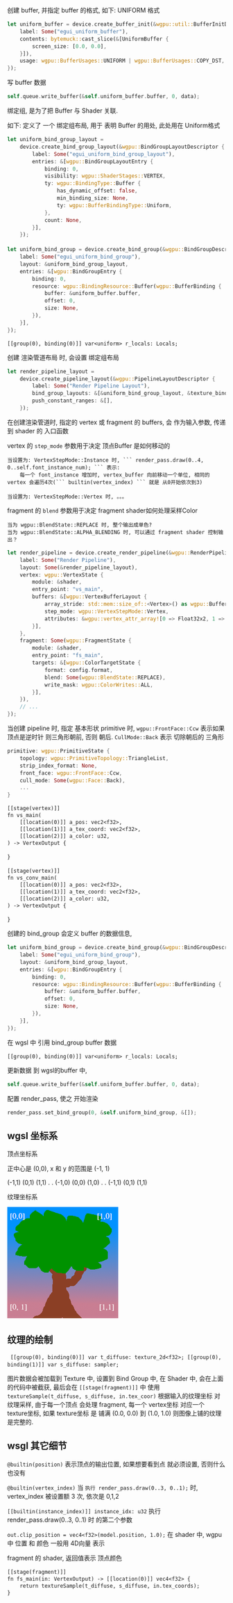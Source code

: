 创建 buffer, 并指定 buffer 的格式, 如下: UNIFORM 格式

``` rust
let uniform_buffer = device.create_buffer_init(&wgpu::util::BufferInitDescriptor {
    label: Some("egui_uniform_buffer"),
    contents: bytemuck::cast_slice(&[UniformBuffer {
        screen_size: [0.0, 0.0],
    }]),
    usage: wgpu::BufferUsages::UNIFORM | wgpu::BufferUsages::COPY_DST,
});
```

写 buffer 数据

``` rust
self.queue.write_buffer(&self.uniform_buffer.buffer, 0, data);
```

绑定组, 是为了把 Buffer 与 Shader 关联.

如下: 定义了 一个 绑定组布局, 用于 表明 Buffer 的用处, 此处用在 Uniform格式

``` rust
let uniform_bind_group_layout =
    device.create_bind_group_layout(&wgpu::BindGroupLayoutDescriptor {
        label: Some("egui_uniform_bind_group_layout"),
        entries: &[wgpu::BindGroupLayoutEntry {
            binding: 0,
            visibility: wgpu::ShaderStages::VERTEX,
            ty: wgpu::BindingType::Buffer {
                has_dynamic_offset: false,
                min_binding_size: None,
                ty: wgpu::BufferBindingType::Uniform,
            },
            count: None,
        }],
    });

let uniform_bind_group = device.create_bind_group(&wgpu::BindGroupDescriptor {
    label: Some("egui_uniform_bind_group"),
    layout: &uniform_bind_group_layout,
    entries: &[wgpu::BindGroupEntry {
        binding: 0,
        resource: wgpu::BindingResource::Buffer(wgpu::BufferBinding {
            buffer: &uniform_buffer.buffer,
            offset: 0,
            size: None,
        }),
    }],
});
```

```
[[group(0), binding(0)]] var<uniform> r_locals: Locals;
```

创建 渲染管道布局 时, 会设置 绑定组布局

``` rust
let render_pipeline_layout =
    device.create_pipeline_layout(&wgpu::PipelineLayoutDescriptor {
        label: Some("Render Pipeline Layout"),
        bind_group_layouts: &[&uniform_bind_group_layout, &texture_bind_group_layout],
        push_constant_ranges: &[],
    });
```

在创建渲染管道时, 指定的 vertex 或 fragment 的 buffers, 会 作为输入参数, 传递到 shader 的 入口函数

vertex 的 ``` step_mode ``` 参数用于决定 顶点Buffer 是如何移动的

    当设置为: VertexStepMode::Instance 时, ``` render_pass.draw(0..4, 0..self.font_instance_num); ``` 表示:
        每一个 font_instance 增加时, vertex_buffer 向前移动一个单位, 相同的vertex 会遍历4次(``` builtin(vertex_index) ``` 就是 从0开始依次到3)

    当设置为: VertexStepMode::Vertex 时, 。。。

fragment 的 ``` blend ``` 参数用于决定 fragment shader如何处理采样Color

    当为 wgpu::BlendState::REPLACE 时, 整个输出成单色?
    当为 wgpu::BlendState::ALPHA_BLENDING 时, 可以通过 fragment shader 控制输出？

```rust
let render_pipeline = device.create_render_pipeline(&wgpu::RenderPipelineDescriptor {
    label: Some("Render Pipeline"),
    layout: Some(&render_pipeline_layout),
    vertex: wgpu::VertexState {
        module: &shader,
        entry_point: "vs_main",
        buffers: &[wgpu::VertexBufferLayout {
            array_stride: std::mem::size_of::<Vertex>() as wgpu::BufferAddress,
            step_mode: wgpu::VertexStepMode::Vertex,
            attributes: &wgpu::vertex_attr_array![0 => Float32x2, 1 => Float32x2, 2 => Uint32],
        }],
    },
    fragment: Some(wgpu::FragmentState {
        module: &shader,
        entry_point: "fs_main",
        targets: &[wgpu::ColorTargetState {
            format: config.format,
            blend: Some(wgpu::BlendState::REPLACE),
            write_mask: wgpu::ColorWrites::ALL,
        }],
    }),
    // ...
});
```

当创建 pipeline 时, 指定 基本形状 primitive 时, ``` wgpu::FrontFace::Ccw ``` 表示如果顶点是逆时针 则三角形朝前, 否则 朝后.
``` CullMode::Back ``` 表示 切除朝后的 三角形

``` rust
primitive: wgpu::PrimitiveState {
    topology: wgpu::PrimitiveTopology::TriangleList,
    strip_index_format: None,
    front_face: wgpu::FrontFace::Ccw,
    cull_mode: Some(wgpu::Face::Back),
    ...
}
```

``` wgsl
[[stage(vertex)]]
fn vs_main(
    [[location(0)]] a_pos: vec2<f32>,
    [[location(1)]] a_tex_coord: vec2<f32>,
    [[location(2)]] a_color: u32,
) -> VertexOutput {

}

[[stage(vertex)]]
fn vs_conv_main(
    [[location(0)]] a_pos: vec2<f32>,
    [[location(1)]] a_tex_coord: vec2<f32>,
    [[location(2)]] a_color: u32,
) -> VertexOutput {

}
```

创建的 bind_group 会定义 buffer 的数据信息,

``` rust
let uniform_bind_group = device.create_bind_group(&wgpu::BindGroupDescriptor {
    label: Some("egui_uniform_bind_group"),
    layout: &uniform_bind_group_layout,
    entries: &[wgpu::BindGroupEntry {
        binding: 0,
        resource: wgpu::BindingResource::Buffer(wgpu::BufferBinding {
            buffer: &uniform_buffer.buffer,
            offset: 0,
            size: None,
        }),
    }],
});
```

在 wgsl 中 引用 bind_group buffer 数据

``` wgsl
[[group(0), binding(0)]] var<uniform> r_locals: Locals;
```

更新数据 到 wgsl的buffer 中, 

``` rust
self.queue.write_buffer(&self.uniform_buffer.buffer, 0, data);
```

配置 render_pass, 使之 开始渲染

``` rust
render_pass.set_bind_group(0, &self.uniform_bind_group, &[]);
```

## wgsl 坐标系

顶点坐标系

正中心是 (0,0), x 和 y 的范围是 (-1, 1)

(-1,1)          (0,1)           (1,1)
.
.
(-1,0)          (0,0)           (1,0)
.
.
(-1,1)          (0,1)           (1,1)

纹理坐标系

![](docs/wgpu/2022-05-02-21-14-14.png)

## 纹理的绘制

``` [[group(0), binding(0)]] var t_diffuse: texture_2d<f32>; [[group(0), binding(1)]] var s_diffuse: sampler;```

图片数据会被加载到 Texture 中, 设置到 Bind Group 中, 在 Shader 中, 会在上面的代码中被截获, 最后会在 ``` [[stage(fragment)]] ``` 中 使用 ``` textureSample(t_diffuse, s_diffuse, in.tex_coor) ``` 根据输入的纹理坐标 对纹理采样, 由于每一个顶点 会处理 fragment, 每一个 vertex坐标 对应一个 texture坐标, 如果 texture坐标 是 铺满 (0.0, 0.0) 到 (1.0, 1.0) 则图像上铺的纹理是完整的.

## wsgl 其它细节

``` @builtin(position) ``` 表示顶点的输出位置, 如果想要看到点 就必须设置, 否则什么也没有

``` @builtin(vertex_index) ``` 当 ``` 执行 render_pass.draw(0..3, 0..1); ``` 时, vertex_index 被设置额 3 次, 依次是 0,1,2

``` [[builtin(instance_index)]] instance_idx: u32 ``` 执行 render_pass.draw(0..3, 0..1) 时 的第二个参数

``` out.clip_position = vec4<f32>(model.position, 1.0); ``` 在 shader 中, wgpu中 位置 和 颜色 一般用 4D向量 表示

fragment 的 shader, 返回值表示 顶点颜色
```
[[stage(fragment)]]
fn fs_main(in: VertexOutput) -> [[location(0)]] vec4<f32> {
    return textureSample(t_diffuse, s_diffuse, in.tex_coords);
}
```
